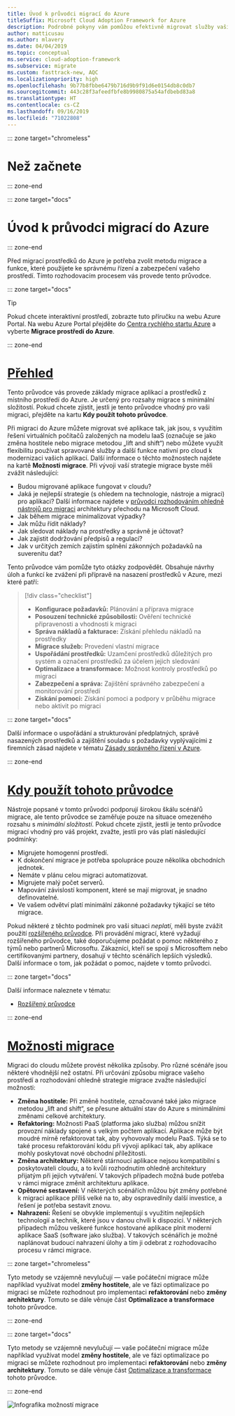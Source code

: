 ```yaml
---
title: Úvod k průvodci migrací do Azure
titleSuffix: Microsoft Cloud Adoption Framework for Azure
description: Podrobné pokyny vám pomůžou efektivně migrovat služby vaší organizace do Azure.
author: matticusau
ms.author: mlavery
ms.date: 04/04/2019
ms.topic: conceptual
ms.service: cloud-adoption-framework
ms.subservice: migrate
ms.custom: fasttrack-new, AQC
ms.localizationpriority: high
ms.openlocfilehash: 9b77b8fbbe6479b716d9b9f91d6e0154db8c0db7
ms.sourcegitcommit: 443c28f3afeedfbfe8b9980875a54afdbebd83a8
ms.translationtype: HT
ms.contentlocale: cs-CZ
ms.lasthandoff: 09/16/2019
ms.locfileid: "71022808"
---
```

::: zone target="chromeless"

# <a name="before-you-start"></a>Než začnete

::: zone-end

::: zone target="docs"

# <a name="introduction-to-the-azure-migration-guide"></a>Úvod k průvodci migrací do Azure

::: zone-end

Před migrací prostředků do Azure je potřeba zvolit metodu migrace a funkce, které použijete ke správnému řízení a zabezpečení vašeho prostředí. Tímto rozhodovacím procesem vás provede tento průvodce.

::: zone target="docs"

> [!TIP]
> Pokud chcete interaktivní prostředí, zobrazte tuto příručku na webu Azure Portal. Na webu Azure Portal přejděte do [Centra rychlého startu Azure](https://portal.azure.com/?feature.quickstart=true#blade/Microsoft_Azure_Resources/QuickstartCenterBlade) a vyberte **Migrace prostředí do Azure**.

::: zone-end

# <a name="overviewtaboverview"></a>[Přehled](#tab/Overview)

Tento průvodce vás provede základy migrace aplikací a prostředků z místního prostředí do Azure. Je určený pro rozsahy migrace s minimální složitostí. Pokud chcete zjistit, jestli je tento průvodce vhodný pro vaši migraci, přejděte na kartu **Kdy použít tohoto průvodce**.

Při migraci do Azure můžete migrovat své aplikace tak, jak jsou, s využitím řešení virtuálních počítačů založených na modelu IaaS (označuje se jako změna hostitele nebo migrace metodou „lift and shift“) nebo můžete využít flexibilitu používat spravované služby a další funkce nativní pro cloud k modernizaci vašich aplikací. Další informace o těchto možnostech najdete na kartě **Možnosti migrace**. Při vývoji vaší strategie migrace byste měli zvážit následující:

- Budou migrované aplikace fungovat v cloudu?
- Jaká je nejlepší strategie (s ohledem na technologie, nástroje a migraci) pro aplikaci? Další informace najdete v [průvodci rozhodováním ohledně nástrojů pro migraci](../../decision-guides/migrate-decision-guide/index.md) architektury přechodu na Microsoft Cloud.
- Jak během migrace minimalizovat výpadky?
- Jak můžu řídit náklady?
- Jak sledovat náklady na prostředky a správně je účtovat?
- Jak zajistit dodržování předpisů a regulací?
- Jak v určitých zemích zajistím splnění zákonných požadavků na suverenitu dat?

Tento průvodce vám pomůže tyto otázky zodpovědět. Obsahuje návrhy úloh a funkcí ke zvážení při přípravě na nasazení prostředků v Azure, mezi které patří:

> [!div class="checklist"]
>
> - **Konfigurace požadavků:** Plánování a příprava migrace
> - **Posouzení technické způsobilosti:** Ověření technické připravenosti a vhodnosti k migraci
> - **Správa nákladů a fakturace:** Získání přehledu nákladů na prostředky
> - **Migrace služeb:** Provedení vlastní migrace
> - **Uspořádání prostředků:** Uzamčení prostředků důležitých pro systém a označení prostředků za účelem jejich sledování
> - **Optimalizace a transformace:** Možnost kontroly prostředků po migraci
> - **Zabezpečení a správa:** Zajištění správného zabezpečení a monitorování prostředí
> - **Získání pomoci:** Získání pomoci a podpory v průběhu migrace nebo aktivit po migraci

::: zone target="docs"

Další informace o uspořádání a strukturování předplatných, správě nasazených prostředků a zajištění souladu s požadavky vyplývajícími z firemních zásad najdete v tématu [Zásady správného řízení v Azure](https://docs.microsoft.com/azure/security/governance-in-azure).

::: zone-end

# <a name="when-to-use-this-guidetabwhentousethisguide"></a>[Kdy použít tohoto průvodce](#tab/WhenToUseThisGuide)

Nástroje popsané v tomto průvodci podporují širokou škálu scénářů migrace, ale tento průvodce se zaměřuje pouze na situace omezeného rozsahu s _minimální složitostí_. Pokud chcete zjistit, jestli je tento průvodce migrací vhodný pro váš projekt, zvažte, jestli pro vás platí následující podmínky:

- Migrujete homogenní prostředí.
- K dokončení migrace je potřeba spolupráce pouze několika obchodních jednotek.
- Nemáte v plánu celou migraci automatizovat.
- Migrujete malý počet serverů.
- Mapování závislostí komponent, které se mají migrovat, je snadno definovatelné.
- Ve vašem odvětví platí minimální zákonné požadavky týkající se této migrace.

Pokud některé z těchto podmínek pro vaši situaci _neplatí_, měli byste zvážit použití [rozšířeného průvodce](../expanded-scope/index.md). Při provádění migrací, které vyžadují rozšířeného průvodce, také doporučujeme požádat o pomoc některého z týmů nebo partnerů Microsoftu. Zákazníci, kteří se spojí s Microsoftem nebo certifikovanými partnery, dosahují v těchto scénářích lepších výsledků. Další informace o tom, jak požádat o pomoc, najdete v tomto průvodci.

<!-- markdownlint-enable MD033 -->

::: zone target="docs"

Další informace naleznete v tématu:

- [Rozšířený průvodce](../expanded-scope/index.md)

::: zone-end

# <a name="migration-optionstabmigrationoptions"></a>[Možnosti migrace](#tab/MigrationOptions)

Migraci do cloudu můžete provést několika způsoby. Pro různé scénáře jsou některé vhodnější než ostatní. Při určování způsobu migrace vašeho prostředí a rozhodování ohledně strategie migrace zvažte následující možnosti:

- **Změna hostitele:** Při změně hostitele, označované také jako migrace metodou „lift and shift“, se přesune aktuální stav do Azure s minimálními změnami celkové architektury.
- **Refaktoring:** Možnosti PaaS (platforma jako služba) můžou snížit provozní náklady spojené s velkým počtem aplikací. Aplikace může být moudré mírně refaktorovat tak, aby vyhovovaly modelu PaaS. Týká se to také procesu refaktorování kódu při vývoji aplikací tak, aby aplikace mohly poskytovat nové obchodní příležitosti.
- **Změna architektury:** Některé stárnoucí aplikace nejsou kompatibilní s poskytovateli cloudu, a to kvůli rozhodnutím ohledně architektury přijatým při jejich vytváření. V takových případech možná bude potřeba v rámci migrace změnit architekturu aplikace.
- **Opětovné sestavení:** V některých scénářích můžou být změny potřebné k migraci aplikace příliš velké na to, aby ospravedlnily další investice, a řešení je potřeba sestavit znovu.
- **Nahrazení:** Řešení se obvykle implementují s využitím nejlepších technologií a technik, které jsou v danou chvíli k dispozici. V některých případech můžou veškeré funkce hostované aplikace plnit moderní aplikace SaaS (software jako služba). V takových scénářích je možné naplánovat budoucí nahrazení úlohy a tím ji odebrat z rozhodovacího procesu v rámci migrace.

::: zone target="chromeless"

Tyto metody se vzájemně nevylučují &mdash; vaše počáteční migrace může například využívat model **změny hostitele**, ale ve fázi optimalizace po migraci se můžete rozhodnout pro implementaci **refaktorování** nebo **změny architektury**. Tomuto se dále věnuje část **Optimalizace a transformace** tohoto průvodce.

::: zone-end

::: zone target="docs"

Tyto metody se vzájemně nevylučují &mdash; vaše počáteční migrace může například využívat model **změny hostitele**, ale ve fázi optimalizace po migraci se můžete rozhodnout pro implementaci **refaktorování** nebo **změny architektury**. Tomuto se dále věnuje část [Optimalizace a transformace](./optimize-and-transform.md) tohoto průvodce.

::: zone-end

![Infografika možností migrace](../../_images/migrate/migration-options.png)
